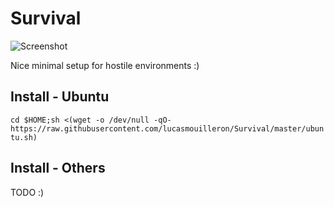 Survival
========

![Screenshot](http://grabs.lucasmouilleron.com/Screen%20Shot%202018-03-03%20at%2010.24.13.png)

Nice minimal setup for hostile environments :)

Install - Ubuntu
-----------------
`cd $HOME;sh <(wget -o /dev/null -qO- https://raw.githubusercontent.com/lucasmouilleron/Survival/master/ubuntu.sh)`

Install - Others
----------------
TODO :)